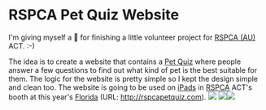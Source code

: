 # RSPCA Pet Quiz Website


I'm giving myself a 🌟&nbsp;for finishing a little volunteer project for [RSPCA (AU)](http://www.rspca.org.au/ "RSPCA Au") ACT. :-)

The idea is to create a website that contains a <a title="RSPCA pet quiz" href="http://rspcapetquiz.com" target="_blank" rel="noopener">Pet Quiz</a> where people answer&nbsp;a few questions to find out what kind of pet is the best suitable for them.&nbsp;The logic for the website is pretty simple so I kept the design simple and clean too. The website is going to be used on <a title="iPad" href="https://www.apple.com/au/ipad/" target="_blank" rel="noopener">iPads</a> in&nbsp;<a title="RSPCA Au" href="http://www.rspca.org.au/" target="_blank" rel="noopener">RSPCA</a>&nbsp;ACT's booth at this year's <a title="Floriade Australia" href="http://www.floriadeaustralia.com/" target="_blank" rel="noopener">Florida</a>&nbsp;(URL: <a title="RSPCA Pet Quiz" href="http://rspcapetquiz.com " target="_blank" rel="noopener">http://rspcapetquiz.com</a>).<!--more-->
<img class=" aligncenter" src="https://lh3.googleusercontent.com/pw/AL9nZEVlrRyxDgGGIJbIUZlPf98jBD6bfHH7LyOCHLCvhWzUyW_7_P-2_tokbzbvkM983gsU7lxmy_UpXJZ2Gp8EQ3GBKLYVs_3LTXQ6Q3Ph7tVsR7VEi6SlptWyXU1dYd2pB1TA5LHMr5aUzACocezRSQge=w608-h850-no?authuser=0">
<img class="aligncenter" src="https://lh3.googleusercontent.com/pw/AL9nZEVaaG3EVFZLMz44eihjK5nsdxwg7jWcpcEcEpwoYQzu0HyUdZgtaP23Xc_PN-xXUszDCWIah9GrrQhVb68UbVhcFrIW4vRlYoto-qCld_AHgg9mzhm96p8s4FemuSpD2rpDSglhtebVvIdgAeeMJIyn=w608-h850-no?authuser=0"><img class="aligncenter" src="https://lh3.googleusercontent.com/pw/AL9nZEWE0bbi6ehHcMUkKAaDKypNavezWFPUxuTxro3o2QZ8Ergjfs-2JTJUthHToMcdK5xtq4bjq2lT0fvZDDVb2hB0XSgOkqwJZUfhvQLzkHudJRXJ-0BtdSUQnrr0LgS5vGl_hnYcDlQZG_KCHZULF_Rx=w620-h432-no?authuser=0">

